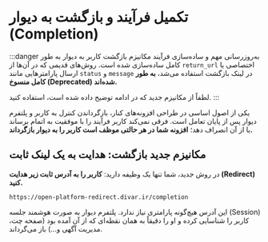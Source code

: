 # تکمیل فرآیند و بازگشت به دیوار (Completion)

:::danger به‌روزرسانی مهم و ساده‌سازی فرآیند
مکانیزم بازگشت کاربر به دیوار به طور کامل ساده‌سازی شده است. روش‌های قدیمی که در آن‌ها از `return_url` اختصاصی یا ارسال پارامترهایی مانند `status` و `message` در لینک بازگشت استفاده می‌شد، **به طور کامل منسوخ (Deprecated) شده‌اند.**

لطفاً از مکانیزم جدید که در ادامه توضیح داده شده است، استفاده کنید.
:::

یکی از اصول اساسی در طراحی افزونه‌های کنار، بازگرداندن کنترل به کاربر و پلتفرم دیوار پس از پایان تعامل است. فرقی نمی‌کند کاربر فرآیند را با موفقیت به اتمام برساند یا از آن انصراف دهد؛ **افزونه شما در هر حالتی موظف است کاربر را به دیوار بازگرداند.**

## مکانیزم جدید بازگشت: هدایت به یک لینک ثابت

در روش جدید، شما تنها یک وظیفه دارید: **کاربر را به آدرس ثابت زیر هدایت (Redirect) کنید.**

```
https://open-platform-redirect.divar.ir/completion
```

این آدرس هیچ‌گونه پارامتری نیاز ندارد. پلتفرم دیوار به صورت هوشمند جلسه (Session) کاربر را شناسایی کرده و او را دقیقاً به همان نقطه‌ای که از آن آمده بود (صفحه چت، مدیریت آگهی و...) باز می‌گرداند.
